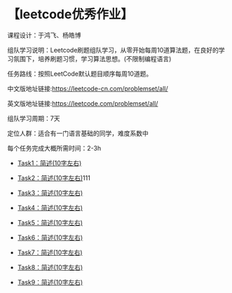 # 【leetcode优秀作业】
课程设计：于鸿飞、杨皓博

组队学习说明：Leetcode刷题组队学习，从零开始每周10道算法题，在良好的学习氛围下，培养刷题习惯，学习算法思想。(不限制编程语言)

任务路线：按照LeetCode默认题目顺序每周10道题。

中文版地址链接:https://leetcode-cn.com/problemset/all/

英文版地址链接:https://leetcode.com/problemset/all/

组队学习周期：7天

定位人群：适合有一门语言基础的同学，难度系数中

每个任务完成大概所需时间：2-3h


* [Task1：简述(10字左右)]()
 
* [Task2：简述(10字左右)]()111
 
* [Task3：简述(10字左右)]()
 
* [Task4：简述(10字左右)]()

* [Task5：简述(10字左右)]()

* [Task6：简述(10字左右)]()
       
* [Task7：简述(10字左右)]()

* [Task8：简述(10字左右)]()

* [Task9：简述(10字左右)]()    
    
    